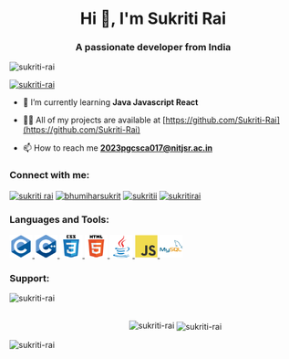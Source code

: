 <h1 align="center">Hi 👋, I'm Sukriti Rai</h1>
<h3 align="center">A passionate developer from India</h3>

<p align="left"> <img src="https://komarev.com/ghpvc/?username=sukriti-rai&label=Profile%20views&color=0e75b6&style=flat" alt="sukriti-rai" /> </p>

<p align="left"> <a href="https://github.com/ryo-ma/github-profile-trophy"><img src="https://github-profile-trophy.vercel.app/?username=sukriti-rai" alt="sukriti-rai" /></a> </p>

- 🌱 I’m currently learning **Java Javascript React**

- 👨‍💻 All of my projects are available at [https://github.com/Sukriti-Rai](https://github.com/Sukriti-Rai)

- 📫 How to reach me **2023pgcsca017@nitjsr.ac.in**

<h3 align="left">Connect with me:</h3>
<p align="left">
<a href="https://www.linkedin.com/in/sukriti-rai-a58925287?utm_source=share&utm_campaign=share_via&utm_content=profile&utm_medium=android_app" target="blank"><img align="center" src="https://raw.githubusercontent.com/rahuldkjain/github-profile-readme-generator/master/src/images/icons/Social/linked-in-alt.svg" alt="sukriti rai" height="30" width="40" /></a>
<a href="https://www.codechef.com/users/bhumiharsukrit" target="blank"><img align="center" src="https://cdn.jsdelivr.net/npm/simple-icons@3.1.0/icons/codechef.svg" alt="bhumiharsukrit" height="30" width="40" /></a>
<a href="https://www.hackerrank.com/sukritii" target="blank"><img align="center" src="https://raw.githubusercontent.com/rahuldkjain/github-profile-readme-generator/master/src/images/icons/Social/hackerrank.svg" alt="sukritii" height="30" width="40" /></a>
<a href="https://codeforces.com/profile/sukritirai" target="blank"><img align="center" src="https://raw.githubusercontent.com/rahuldkjain/github-profile-readme-generator/master/src/images/icons/Social/codeforces.svg" alt="sukritirai" height="30" width="40" /></a>
</p>

<h3 align="left">Languages and Tools:</h3>
<p align="left"> <a href="https://www.cprogramming.com/" target="_blank" rel="noreferrer"> <img src="https://raw.githubusercontent.com/devicons/devicon/master/icons/c/c-original.svg" alt="c" width="40" height="40"/> </a> <a href="https://www.w3schools.com/cpp/" target="_blank" rel="noreferrer"> <img src="https://raw.githubusercontent.com/devicons/devicon/master/icons/cplusplus/cplusplus-original.svg" alt="cplusplus" width="40" height="40"/> </a> <a href="https://www.w3schools.com/css/" target="_blank" rel="noreferrer"> <img src="https://raw.githubusercontent.com/devicons/devicon/master/icons/css3/css3-original-wordmark.svg" alt="css3" width="40" height="40"/> </a> <a href="https://www.w3.org/html/" target="_blank" rel="noreferrer"> <img src="https://raw.githubusercontent.com/devicons/devicon/master/icons/html5/html5-original-wordmark.svg" alt="html5" width="40" height="40"/> </a> <a href="https://www.java.com" target="_blank" rel="noreferrer"> <img src="https://raw.githubusercontent.com/devicons/devicon/master/icons/java/java-original.svg" alt="java" width="40" height="40"/> </a> <a href="https://developer.mozilla.org/en-US/docs/Web/JavaScript" target="_blank" rel="noreferrer"> <img src="https://raw.githubusercontent.com/devicons/devicon/master/icons/javascript/javascript-original.svg" alt="javascript" width="40" height="40"/> </a> <a href="https://www.mysql.com/" target="_blank" rel="noreferrer"> <img src="https://raw.githubusercontent.com/devicons/devicon/master/icons/mysql/mysql-original-wordmark.svg" alt="mysql" width="40" height="40"/> </a> </p>

<h3 align="left">Support:</h3>
<p><a href="https://www.buymeacoffee.com/sukriti-rai"> <img align="left" src="https://cdn.buymeacoffee.com/buttons/v2/default-yellow.png" height="50" width="210" alt="sukriti-rai" /></a></p><br><br>

<p><img align="left" src="https://github-readme-stats.vercel.app/api/top-langs?username=sukriti-rai&show_icons=true&locale=en&layout=compact" alt="sukriti-rai" /></p>

<p>&nbsp;<img align="center" src="https://github-readme-stats.vercel.app/api?username=sukriti-rai&show_icons=true&locale=en" alt="sukriti-rai" /></p>

<p><img align="center" src="https://github-readme-streak-stats.herokuapp.com/?user=sukriti-rai&" alt="sukriti-rai" /></p>
